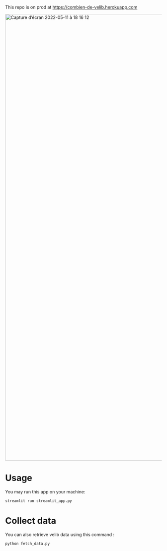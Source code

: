 This repo is on prod at https://combien-de-velib.herokuapp.com

<img width="1439" alt="Capture d’écran 2022-05-11 à 18 16 12" src="https://user-images.githubusercontent.com/78794233/167898135-404cf781-c4d4-4d51-945f-8ac661b04e3b.png">


# Usage

You may run this app on your machine:

``` bash
streamlit run streamlit_app.py
```


# Collect data

You can also retrieve velib data using this command :

``` bash
python fetch_data.py
```


